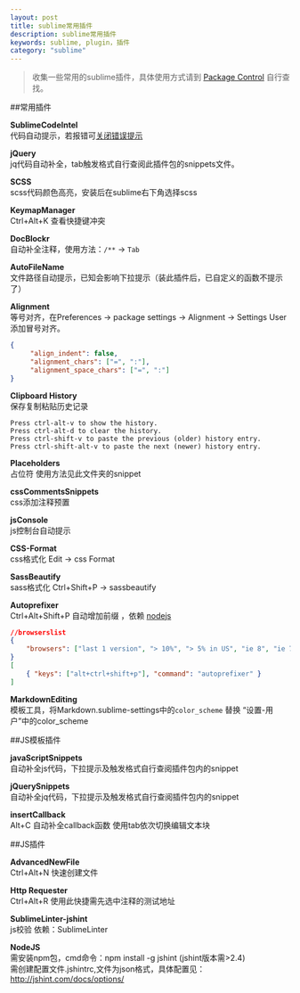 ```yaml
---
layout: post
title: sublime常用插件
description: sublime常用插件
keywords: sublime, plugin，插件
category: "sublime"
---
```


> 收集一些常用的sublime插件，具体使用方式请到 <a href="https://packagecontrol.io/" target="_blank" title="">Package Control</a> 自行查找。

##常用插件

**SublimeCodeIntel**  
    代码自动提示，若报错可<a href="http://blog.csdn.net/shuifa2008/article/details/9340011" target="_blank" title="">关闭错误提示</a>

<!-- more -->

**jQuery**     
    jq代码自动补全，tab触发格式自行查阅此插件包的snippets文件。

**SCSS**  
    scss代码颜色高亮，安装后在sublime右下角选择scss

**KeymapManager**     
    Ctrl+Alt+K     查看快捷键冲突

**DocBlockr**     
    自动补全注释，使用方法：`/**` -> `Tab`

**AutoFileName**     
    文件路径自动提示，已知会影响下拉提示（装此插件后，已自定义的函数不提示了）

**Alignment**     
    等号对齐，在Preferences -> package settings -> Alignment -> Settings User添加冒号对齐。
    
```json
{
     "align_indent": false,
     "alignment_chars": ["=", ":"],
     "alignment_space_chars": ["=", ":"]
}
```

**Clipboard History**     
    保存复制粘贴历史记录

    Press ctrl-alt-v to show the history.
    Press ctrl-alt-d to clear the history.
    Press ctrl-shift-v to paste the previous (older) history entry.
    Press ctrl-shift-alt-v to paste the next (newer) history entry.

**Placeholders**     
    占位符     使用方法见此文件夹的snippet

**cssCommentsSnippets**     
    css添加注释预置

**jsConsole**     
    js控制台自动提示

**CSS-Format**     
    css格式化     Edit -> css Format

**SassBeautify**     
    sass格式化     Ctrl+Shift+P -> sassbeautify

**Autoprefixer**     
    Ctrl+Alt+Shift+P     自动增加前缀 ，依赖 <a href="https://nodejs.org/" target="_blank" title="">nodejs</a>
    
```json
//browserslist
{
    "browsers": ["last 1 version", "> 10%", "> 5% in US", "ie 8", "ie 7"]
}
[
    { "keys": ["alt+ctrl+shift+p"], "command": "autoprefixer" }
]
```

**MarkdownEditing**     
    模板工具，将Markdown.sublime-settings中的`color_scheme` 替换 “设置-用户”中的color_scheme


##JS模板插件

**javaScriptSnippets**     
    自动补全js代码，下拉提示及触发格式自行查阅插件包内的snippet

**jQuerySnippets**     
    自动补全jq代码，下拉提示及触发格式自行查阅插件包内的snippet

**insertCallback**     
    Alt+C     自动补全callback函数     使用tab依次切换编辑文本块


##JS插件

**AdvancedNewFile**     
    Ctrl+Alt+N     快速创建文件

**Http Requester**     
    Ctrl+Alt+R     使用此快捷需先选中注释的测试地址

**SublimeLinter-jshint**     
    js校验    依赖：SublimeLinter

**NodeJS**     
    需安装npm包，cmd命令：npm install -g jshint     (jshint版本需>2.4) <br>
    需创建配置文件.jshintrc,文件为json格式，具体配置见：http://jshint.com/docs/options/
